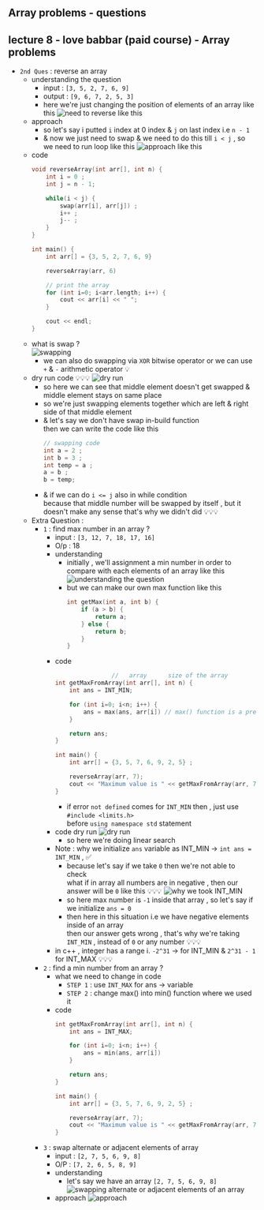 ## Array problems - questions

## lecture 8 - love babbar (paid course) - Array problems 

- `2nd Ques` : reverse an array
    - understanding the question
        - input : `[3, 5, 2, 7, 6, 9]`
        - output : `[9, 6, 7, 2, 5, 3]`
        - here we're just changing the position of elements of an array like this
            ![need to reverse like this](../../notes-pics/15-lecture/love-babbar/lecture-15-0.png)
    - approach 
        - so let's say i putted `i` index at 0 index & `j` on last index i.e `n - 1` 
        - & now we just need to swap & we need to do this till `i < j` , so we need to run loop like this
            ![approach like this](../../notes-pics/15-lecture/love-babbar/lecture-15-1.png)
    - code 
        ```cpp
        void reverseArray(int arr[], int n) {
            int i = 0 ;
            int j = n - 1;

            while(i < j) {
                swap(arr[i], arr[j]) ;
                i++ ; 
                j-- ;
            }
        }

        int main() {
            int arr[] = {3, 5, 2, 7, 6, 9}

            reverseArray(arr, 6)

            // print the array
            for (int i=0; i<arr.length; i++) {
                cout << arr[i] << " ";
            }

            cout << endl;
        }
        ```
    - what is swap ? <br>
        ![swapping](../../notes-pics/15-lecture/love-babbar/lecture-15-2.png)
        - we can also do swapping via `XOR` bitwise operator or we can use `+` & `-` arithmetic operator 💡
    - dry run code 💡💡💡
        ![dry run](../../notes-pics/15-lecture/love-babbar/lecture-15-3.png)
        - so here we can see that middle element doesn't get swapped & middle element stays on same place <br>
        - so we're just swapping elements together which are left & right side of that middle element
        - & let's say we don't have swap in-build function <br>
            then we can write the code like this
            ```cpp
            // swapping code
            int a = 2 ;
            int b = 3 ;
            int temp = a ;
            a = b ;
            b = temp;
            ```
        - & if we can do `i <= j` also in while condition <br>
            because that middle number will be swapped by itself , but it doesn't make any sense that's why we didn't did 💡💡💡 
    - Extra Question : 
        - `1` : find max number in an array ?
            - input : `[3, 12, 7, 18, 17, 16]`
            - O/p : 18
            - understanding 
                - initially , we'll assignment a min number in order to compare with each elements of an array like this
                    ![understanding the question](../../notes-pics/15-lecture/love-babbar/lecture-15-4.png)
                - but we can make our own max function like this
                    ```cpp
                    int getMax(int a, int b) {
                        if (a > b) {
                            return a;
                        } else {
                            return b;
                        }
                    }
                    ```
            - code 
                ```cpp
                                //   array      size of the array
                int getMaxFromArray(int arr[], int n) {
                    int ans = INT_MIN;

                    for (int i=0; i<n; i++) {
                        ans = max(ans, arr[i]) // max() function is a pre-defined function in c++
                    }

                    return ans;
                }

                int main() {
                    int arr[] = {3, 5, 7, 6, 9, 2, 5} ;

                    reverseArray(arr, 7);
                    cout << "Maximum value is " << getMaxFromArray(arr, 7) << endl ;
                }
                ```
                - if error `not defined` comes for `INT_MIN` then , just use `#include <limits.h>` <br>
                    before `using namespace std` statement
            - code dry run
                ![dry run](../../notes-pics/15-lecture/love-babbar/lecture-15-5.png)
                - so here we're doing linear search
            - Note : why we initialize `ans` variable as INT_MIN -> `int ans = INT_MIN` , ✅
                - because let's say if we take `0` then we're not able to check <br>
                    what if in array all numbers are in negative , then our answer will be `0` like this 💡💡💡
                    ![why we took INT_MIN](../../notes-pics/15-lecture/love-babbar/lecture-15-6.png)
                - so here max number is `-1` inside that array , so let's say if we initialize `ans = 0` 
                - then here in this situation i.e we have negative elements inside of an array <br>
                    then our answer gets wrong , that's why we're taking `INT_MIN` , instead of `0` or any number 💡💡💡
            - in c++ , integer has a range i. `-2^31` -> for INT_MIN & `2^31 - 1` for INT_MAX 💡💡💡 
        - `2` : find a min number from an array ?
            - what we need to change in code 
                - `STEP 1` : use `INT_MAX` for ans -> variable
                - `STEP 2` : change max() into min() function where we used it
            - code 
                ```cpp
                int getMaxFromArray(int arr[], int n) {
                    int ans = INT_MAX;

                    for (int i=0; i<n; i++) {
                        ans = min(ans, arr[i])
                    }

                    return ans;
                }

                int main() {
                    int arr[] = {3, 5, 7, 6, 9, 2, 5} ;

                    reverseArray(arr, 7);
                    cout << "Maximum value is " << getMaxFromArray(arr, 7) << endl ;
                }
                ```
        - `3` : swap alternate or adjacent elements of array
            - input : `[2, 7, 5, 6, 9, 8]`
            - O/P : `[7, 2, 6, 5, 8, 9]`
            - understanding 
                - let's say we have an array `[2, 7, 5, 6, 9, 8]`
                    ![swapping alternate or adjacent elements of an array](../../notes-pics/15-lecture/love-babbar/lecture-15-7.png)
            - approach
                ![approach](../../notes-pics/15-lecture/love-babbar/lecture-15-8.png)
                




